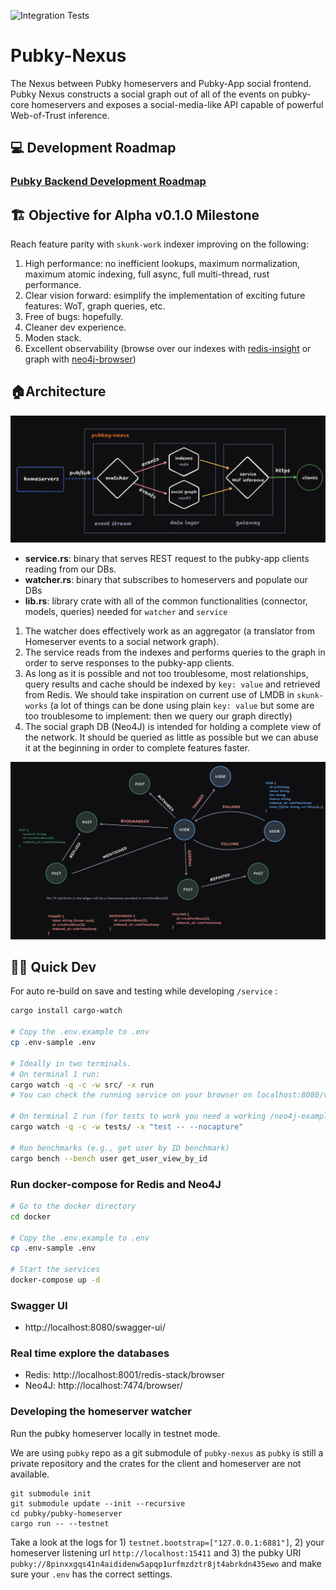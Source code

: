 ![Integration Tests](https://github.com/pubky/pubky-nexus/actions/workflows/test.yml/badge.svg?branch=main)

# Pubky-Nexus

The Nexus between Pubky homeservers and Pubky-App social frontend. Pubky Nexus constructs a social graph out of all of the events on pubky-core homeservers and exposes a social-media-like API capable of powerful Web-of-Trust inference.

## 💻 Development Roadmap

### [Pubky Backend Development Roadmap](https://github.com/pubky/pubky-app-backend/issues/1)

## 🏗️ Objective for Alpha v0.1.0 Milestone

Reach feature parity with `skunk-work` indexer improving on the following:

1. High performance: no inefficient lookups, maximum normalization, maximum atomic indexing, full async, full multi-thread, rust performance.
2. Clear vision forward: esimplify the implementation of exciting future features: WoT, graph queries, etc.
3. Free of bugs: hopefully.
4. Cleaner dev experience.
5. Moden stack.
6. Excellent observability (browse over our indexes with [redis-insight](https://redis.io/insight/) or graph with [neo4j-browser](https://browser.neo4j.io/))

## 🏠Architecture

![pubky-nexus-arch](docs/images/pubky-nexus-arch.png)

- **service.rs**: binary that serves REST request to the pubky-app clients reading from our DBs.
- **watcher.rs**: binary that subscribes to homeservers and populate our DBs
- **lib.rs**: library crate with all of the common functionalities (connector, models, queries) needed for `watcher` and `service`

1. The watcher does effectively work as an aggregator (a translator from Homeserver events to a social network graph).
2. The service reads from the indexes and performs queries to the graph in order to serve responses to the pubky-app clients.
3. As long as it is possible and not too troublesome, most relationships, query results and cache should be indexed by `key: value` and retrieved from Redis. We should take inspiration on current use of LMDB in `skunk-works` (a lot of things can be done using plain `key: value` but some are too troublesome to implement: then we query our graph directly)
4. The social graph DB (Neo4J) is intended for holding a complete view of the network. It should be queried as little as possible but we can abuse it at the beginning in order to complete features faster.

![pubky-nexus-graph](docs/images/pubky-nexus-graph.png)

## 👨‍💻 Quick Dev

For auto re-build on save and testing while developing `/service` :

```bash
cargo install cargo-watch

# Copy the .env.example to .env
cp .env-sample .env

# Ideally in two terminals.
# On terminal 1 run:
cargo watch -q -c -w src/ -x run
# You can check the running service on your browser on localhost:8080/v0/info

# On terminal 2 run (for tests to work you need a working /neo4j-example instance with example dataset)
cargo watch -q -c -w tests/ -x "test -- --nocapture"

# Run benchmarks (e.g., get user by ID benchmark)
cargo bench --bench user get_user_view_by_id
```

### Run docker-compose for Redis and Neo4J

```bash
# Go to the docker directory
cd docker

# Copy the .env.example to .env
cp .env-sample .env

# Start the services
docker-compose up -d
```

### Swagger UI

- http://localhost:8080/swagger-ui/


### Real time explore the databases

- Redis: http://localhost:8001/redis-stack/browser
- Neo4J: http://localhost:7474/browser/

### Developing the homeserver watcher

Run the pubky homeserver locally in testnet mode.

We are using `pubky` repo as a git submodule of `pubky-nexus` as `pubky` is still a private repository and the crates for the client and homeserver are not available.

```
git submodule init
git submodule update --init --recursive
cd pubky/pubky-homeserver
cargo run -- --testnet
```

Take a look at the logs for 1) `testnet.bootstrap=["127.0.0.1:6881"]`, 2) your homeserver listening url `http://localhost:15411` and 3) the pubky URI `pubky://8pinxxgqs41n4aididenw5apqp1urfmzdztr8jt4abrkdn435ewo` and make sure your `.env` has the correct settings.
